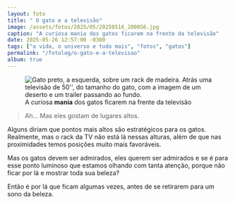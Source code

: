 ```yaml
---
layout: foto
title: " O gato e a televisão"
image: /assets/fotos/2025/05/20250516_200056.jpg
caption: "A curiosa mania dos gatos ficarem na frente da televisão"
date: 2025-05-26 12:57:00 -0300
tags: ["a vida, o universo e tudo mais", "fotos", "gatos"]
permalink: "/fotolog/o-gato-e-a-televisao"
album: true
---
```

<figure class="foto-post">
<img src="{{ site.baseurl }}/assets/fotos/2025/05/20250516_200056.jpg" alt="Gato preto, a esquerda, sobre um rack de madeira. Atrás uma televisão de 50'', do tamanho do gato, com a imagem de um deserto e um trailer passando ao fundo." title="Gatos e Televisão">
<figcaption>A curiosa <b>mania</b> dos gatos ficarem na frente da televisão</figcaption>
</figure>

<Blockquote class="citação">Ah... Mas eles gostam de lugares altos.</blockquote>

Alguns diriam que pontos mais altos são estratégicos para os gatos. Realmente, mas o rack da TV não está lá nessas alturas, além de que nas proximidades temos posições muito mais favoráveis.  

Mas os gatos devem ser admirados, eles querem ser admirados e se é para esse ponto luminoso que estamos olhando com tanta atenção, porque não ficar por lá e mostrar toda sua beleza?  

Então é por lá que ficam algumas vezes, antes de se retirarem para um sono da beleza.